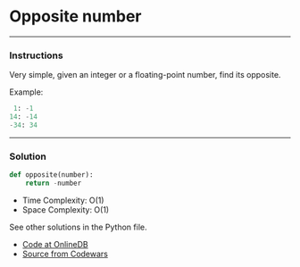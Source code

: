 # Opposite number

---
### Instructions

Very simple, given an integer or a floating-point number, find its opposite.

Example:

```py
 1: -1
14: -14
-34: 34

```

---

### Solution

```py
def opposite(number):
    return -number
```

* Time Complexity: O(1)
* Space Complexity: O(1) 


See other solutions in the Python file.


* [Code at OnlineDB](https://onlinegdb.com/lXxk61i2c)
* [Source from Codewars](https://www.codewars.com/kata/56dec885c54a926dcd001095/train/python)
